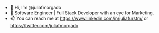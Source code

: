- 👋 Hi, I’m @juliafmorgado
- 👀 Software Engineer | Full Stack Developer with an eye for Marketing.
- 📫 You can reach me at https://www.linkedin.com/in/juliafurstm/ or https://twitter.com/juliafmorgado

<!---
juliafmorgado/juliafmorgado is a ✨ special ✨ repository because its `README.md` (this file) appears on your GitHub profile.
You can click the Preview link to take a look at your changes.
--->
